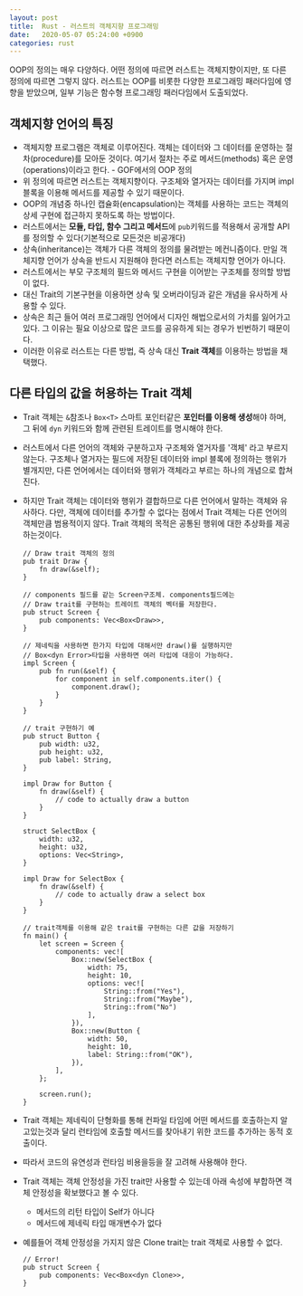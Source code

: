 ```yaml
---
layout: post
title:  Rust - 러스트의 객체지향 프로그래밍
date:   2020-05-07 05:24:00 +0900
categories: rust
---
```

OOP의 정의는 매우 다양하다. 어떤 정의에 따르면 러스트는 객체지향이지만, 또 다른 정의에 따르면 그렇지 않다. 러스트는 OOP를 비롯한 다양한 프로그래밍 패러다임에 영향을 받았으며, 일부 기능은 함수형 프로그래밍 패러다임에서 도출되었다.

## 객체지향 언어의 특징
- 객체지향 프로그램은 객체로 이루어진다. 객체는 데이터와 그 데이터를 운영하는 절차(procedure)를 모아둔 것이다. 여기서 절차는 주로 메서드(methods) 혹은 운영(operations)이라고 한다. - GOF에서의 OOP 정의
- 위 정의에 따르면 러스트는 객체지향이다. 구조체와 열거자는 데이터를 가지며 impl블록을 이용해 메서드를 제공할 수 있기 때문이다.
- OOP의 개념중 하나인 캡슐화(encapsulation)는 객체를 사용하는 코드는 객체의 상세 구현에 접근하지 못하도록 하는 방법이다.
- 러스트에서는 **모듈, 타입, 함수 그리고 메서드**에 `pub`키워드를 적용해서 공개할 API를 정의할 수 있다(기본적으로 모든것은 비공개다)
- 상속(inheritance)는 객체가 다른 객체의 정의를 물려받는 메컨니즘이다. 만일 객체지향 언어가 상속을 반드시 지원해야 한다면 러스트는 객체지향 언어가 아니다.
- 러스트에서는 부모 구조체의 필드와 메서드 구현을 이어받는 구조체를 정의할 방법이 없다.
- 대신 Trait의 기본구현을 이용하면 상속 및 오버라이딩과 같은 개념을  유사하게 사용할 수 있다.
- 상속은 최근 들어 여러 프로그래밍 언어에서 디자인 해법으로서의 가치를 잃어가고 있다. 그 이유는 필요 이상으로 많은 코드를 공유하게 되는 경우가 빈번하기 때문이다.
- 이러한 이유로 러스트는 다른 방법, 즉 상속 대신 **Trait 객체**를 이용하는 방법을 채택했다.

## 다른 타입의 값을 허용하는 Trait 객체
- Trait 객체는 `&`참조나 `Box<T>` 스마트 포인터같은 **포인터를 이용해 생성**해야 하며, 그 뒤에 `dyn` 키워드와 함께 관련된 트레이트를 명시해야 한다.
- 러스트에서 다른 언어의 객체와 구분하고자 구조체와 열거자를 '객체' 라고 부르지 않는다. 구조체나 열거자는 필드에 저장된 데이터와 impl 블록에 정의하는 행위가 별개지만, 다른 언어에서는 데이터와 행위가 객체라고 부르는 하나의 개념으로 합쳐진다.
- 하지만 Trait 객체는 데이터와 행위가 결합하므로 다른 언어에서 말하는 객체와 유사하다. 다만, 객체에 데이터를 추가할 수 없다는 점에서 Trait 객체는 다른 언어의 객체만큼 범용적이지 않다. Trait 객체의 목적은 공통된 행위에 대한 추상화를 제공하는것이다.

  ```
  // Draw trait 객체의 정의
  pub trait Draw {
      fn draw(&self);
  }

  // components 필드를 같는 Screen구조체. components필드에는
  // Draw trait를 구현하는 트레이트 객체의 벡터를 저장한다.
  pub struct Screen {
      pub components: Vec<Box<Draw>>,
  }

  // 제네릭을 사용하면 한가지 타입에 대해서만 draw()를 실행하지만
  // Box<dyn Error>타입을 사용하면 여러 타입에 대응이 가능하다.
  impl Screen {
      pub fn run(&self) {
          for component in self.components.iter() {
              component.draw();
          }
      }
  }

  // trait 구현하기 예
  pub struct Button {
      pub width: u32,
      pub height: u32,
      pub label: String,
  }

  impl Draw for Button {
      fn draw(&self) {
          // code to actually draw a button
      }
  }

  struct SelectBox {
      width: u32,
      height: u32,
      options: Vec<String>,
  }

  impl Draw for SelectBox {
      fn draw(&self) {
          // code to actually draw a select box
      }
  }

  // trait객체를 이용해 같은 trait를 구현하는 다른 값을 저장하기
  fn main() {
      let screen = Screen {
          components: vec![
              Box::new(SelectBox {
                  width: 75,
                  height: 10,
                  options: vec![
                      String::from("Yes"),
                      String::from("Maybe"),
                      String::from("No")
                  ],
              }),
              Box::new(Button {
                  width: 50,
                  height: 10,
                  label: String::from("OK"),
              }),
          ],
      };

      screen.run();
  }
  ```

- Trait 객체는 제네릭이 단형화를 통해 컨파일 타임에 어떤 메서드를 호출하는지 알고있는것과 달리 런타임에 호출할 메서드를 찾아내기 위한 코드를 추가하는 동적 호출이다.
- 따라서 코드의 유연성과 런타임 비용을등을 잘 고려해 사용해야 한다.
- Trait 객체는 객체 안정성을 가진 trait만 사용할 수 있는데 아래 속성에 부합하면 객체 안정성을 확보했다고 볼 수 있다.
	- 메서드의 리턴 타입이 Self가 아니다
	- 메서드에 제네릭 타입 매개변수가 없다
- 예를들어 객체 안정성을 가지지 않은 Clone trait는 trait 객체로 사용할 수 없다.

  ```
  // Error!
  pub struct Screen {
      pub components: Vec<Box<dyn Clone>>,
  }
  ```

